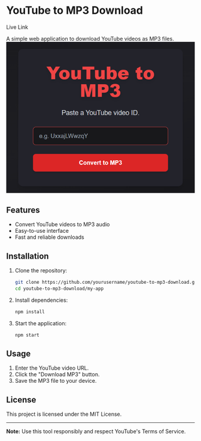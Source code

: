 # YouTube to MP3 Download

Live Link

A simple web application to download YouTube videos as MP3 files.
![img](image.png)

## Features

- Convert YouTube videos to MP3 audio
- Easy-to-use interface
- Fast and reliable downloads

## Installation

1. Clone the repository:
   ```bash
   git clone https://github.com/yourusername/youtube-to-mp3-download.git
   cd youtube-to-mp3-download/my-app
   ```
2. Install dependencies:
   ```bash
   npm install
   ```
3. Start the application:
   ```bash
   npm start
   ```

## Usage

1. Enter the YouTube video URL.
2. Click the "Download MP3" button.
3. Save the MP3 file to your device.

## License

This project is licensed under the MIT License.

---

**Note:** Use this tool responsibly and respect YouTube's Terms of Service.
